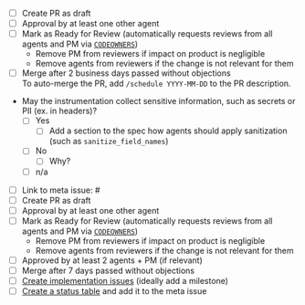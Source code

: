 <!--
Agent spec PR checklist

Delete all of this if the PR is not changing the agent spec.
Delete sections that don't apply to this PR.
If a specific checkbox doesn't apply, ~strike through~ and check it instead of deleting it.
-->

<!--
Use this section if the spec requires changes in at most two agents.

Examples:
- Typos or clarifications without semantic changes
- Changes in a spec before it has been implemented
- Features that are only implemented in two agents
-->

- [ ] Create PR as draft
- [ ] Approval by at least one other agent
- [ ] Mark as Ready for Review (automatically requests reviews from all agents and PM via [`CODEOWNERS`](https://github.com/elastic/apm/tree/main/.github/CODEOWNERS))
  - Remove PM from reviewers if impact on product is negligible
  - Remove agents from reviewers if the change is not relevant for them
- [ ] Merge after 2 business days passed without objections \
      To auto-merge the PR, add <code>/</code>`schedule YYYY-MM-DD` to the PR description.

<!--
Use this section if the spec requires changes in more than two agents.

This extended template ensures that we have a meta issue and tracking issues so that we don't forget about implementing the changes in all affected agents.
-->

- May the instrumentation collect sensitive information, such as secrets or PII (ex. in headers)?
  - [ ] Yes
    - [ ] Add a section to the spec how agents should apply sanitization (such as `sanitize_field_names`)
  - [ ] No
    - [ ] Why?
  - [ ] n/a
- [ ] Link to meta issue: # <!-- create a meta issue if it does not exist yet -->
- [ ] Create PR as draft
- [ ] Approval by at least one other agent
- [ ] Mark as Ready for Review (automatically requests reviews from all agents and PM via [`CODEOWNERS`](https://github.com/elastic/apm/tree/main/.github/CODEOWNERS))
  - Remove PM from reviewers if impact on product is negligible
  - Remove agents from reviewers if the change is not relevant for them
- [ ] Approved by at least 2 agents + PM (if relevant)
- [ ] Merge after 7 days passed without objections
- [ ] [Create implementation issues](https://gprom.app.elstc.co/issue-creator) (ideally add a milestone)
- [ ] [Create a status table](https://gprom.app.elstc.co/status/7.16) and add it to the meta issue
